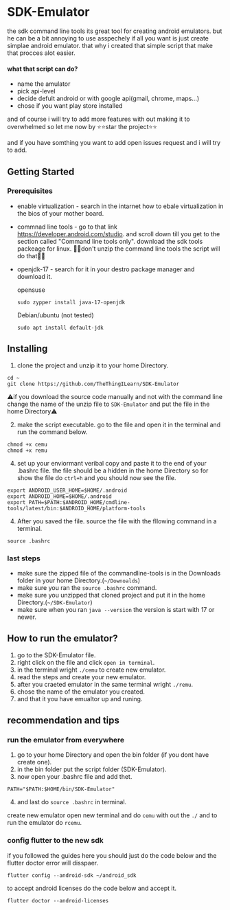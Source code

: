 # SDK-Emulator
the sdk command line tools its great tool for creating android emulators. but he can be a bit annoying to use 
asspechely if all you want is just create simplae android emulator. that why i created that simple script that
make that procces alot easier.

#### what that script can do?
- name the amulator
- pick api-level
- decide defult android or with google api(gmail, chrome, maps...)
- chose if you want play store installed

and of course i will try to add more features with out making it to overwhelmed
so let me now by ⭐⭐star the project⭐⭐

and if you have somthing you want to add open issues request and i will try to add.
  
## Getting Started
### Prerequisites
- enable virtualization - search in the intarnet how to ebale virtualization in the bios of your mother board.
  
- commnad line tools - go to that link https://developer.android.com/studio.
and scroll down till you get to the section called "Command line tools only".
download the sdk tools packeage for linux. 🚫🚫don't unzip the command line tools the script will do that🚫🚫

- openjdk-17 - search for it in your destro package manager and download it.

  opensuse
  ```
  sudo zypper install java-17-openjdk
  ```
  Debian/ubuntu (not tested)
  ```
  sudo apt install default-jdk
  ```

## Installing 
1. clone the project and unzip it to your home Directory.
```
cd ~
git clone https://github.com/TheThingILearn/SDK-Emulator
```
⚠️if you download the source code manually and not with the command line change the name of the unzip file to `SDK-Emulator` and put the file in the home Directory⚠️

2. make the script executable. go to the file and open it in the terminal and run the command below.
```
chmod +x cemu
chmod +x remu
```

4. set up your enviormant veribal copy and paste it to the end of your .bashrc file. the file should be a hidden in the home Directory so for show the file 
do `ctrl+h` and you should now see the file.
```
export ANDROID_USER_HOME=$HOME/.android
export ANDROID_HOME=$HOME/.android
export PATH=$PATH:$ANDROID_HOME/cmdline-tools/latest/bin:$ANDROID_HOME/platform-tools
```
4. After you saved the file. source the file with the fllowing command in a terminal.
```
source .bashrc
```
### last steps
- make sure the zipped file of the commandline-tools is in the Downloads folder in your home Directory.(`~/Downoalds`)
- make sure you ran the `source .bashrc` command.
- make sure you unzipped that cloned project and put it in the home Directory.(`~/SDK-Emulator`)
- make sure when you ran `java --version` the version is start with 17 or newer.

## How to run the emulator?
1. go to the SDK-Emulator file.
2. right click on the file and click `open in terminal`.
3. in the terminal wright `./cemu` to create new emulator.
4. read the steps and create your new emulator.
5. after you craeted emulator in the same terminal wright `./remu`.
6. chose the name of the emulator you created.
7. and that it you have emualtor up and runing.

## recommendation and tips
### run the emulator from everywhere
1. go to your home Directory and open the bin folder (if you dont have create one).
2. in the bin folder put the script folder (SDK-Emulator).
3. now open your .bashrc file and add thet.
```
PATH="$PATH:$HOME/bin/SDK-Emulator"
```
4. and last do `source .bashrc` in terminal.

create new emulator open new terminal and do `cemu` with out the `./`
and to run the emulator do `rcemu`.

### config flutter to the new sdk
if you followed the guides here you should just do the code below and the flutter doctor error will disspaer.
```
flutter config --android-sdk ~/android_sdk
```
to accept android licenses do the code below and accept it.
```
flutter doctor --android-licenses
```
